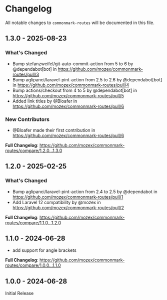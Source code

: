 # Changelog

All notable changes to `commonmark-routes` will be documented in this file.

## 1.3.0 - 2025-08-23

### What's Changed

* Bump stefanzweifel/git-auto-commit-action from 5 to 6 by @dependabot[bot] in https://github.com/mozex/commonmark-routes/pull/3
* Bump aglipanci/laravel-pint-action from 2.5 to 2.6 by @dependabot[bot] in https://github.com/mozex/commonmark-routes/pull/4
* Bump actions/checkout from 4 to 5 by @dependabot[bot] in https://github.com/mozex/commonmark-routes/pull/5
* Added link titles by @Bloafer in https://github.com/mozex/commonmark-routes/pull/6

### New Contributors

* @Bloafer made their first contribution in https://github.com/mozex/commonmark-routes/pull/6

**Full Changelog**: https://github.com/mozex/commonmark-routes/compare/1.2.0...1.3.0

## 1.2.0 - 2025-02-25

### What's Changed

* Bump aglipanci/laravel-pint-action from 2.4 to 2.5 by @dependabot in https://github.com/mozex/commonmark-routes/pull/1
* Add Laravel 12 compatibility by @mozex in https://github.com/mozex/commonmark-routes/pull/2

**Full Changelog**: https://github.com/mozex/commonmark-routes/compare/1.1.0...1.2.0

## 1.1.0 - 2024-06-28

* add support for angle brackets

**Full Changelog**: https://github.com/mozex/commonmark-routes/compare/1.0.0...1.1.0

## 1.0.0 - 2024-06-28

Initial Release

